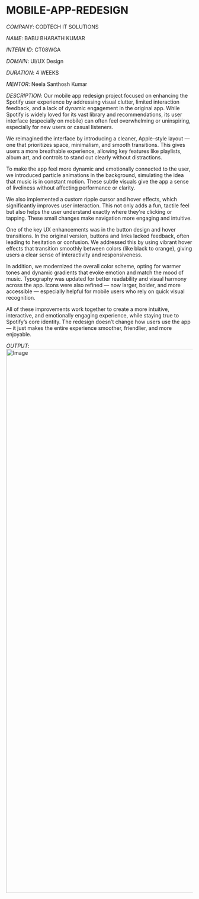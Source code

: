 # MOBILE-APP-REDESIGN

*COMPANY*:  CODTECH IT SOLUTIONS


*NAME*:  BABU BHARATH KUMAR


*INTERN ID*:  CT08WGA


*DOMAIN*:  UI/UX Design


*DURATION*:  4 WEEKS


*MENTOR*:  Neela Santhosh Kumar


*DESCRIPTION*: Our mobile app redesign project focused on enhancing the Spotify user experience by addressing visual clutter, limited interaction feedback, and a lack of dynamic engagement in the original app. While Spotify is widely loved for its vast library and recommendations, its user interface (especially on mobile) can often feel overwhelming or uninspiring, especially for new users or casual listeners.

We reimagined the interface by introducing a cleaner, Apple-style layout — one that prioritizes space, minimalism, and smooth transitions. This gives users a more breathable experience, allowing key features like playlists, album art, and controls to stand out clearly without distractions.

To make the app feel more dynamic and emotionally connected to the user, we introduced particle animations in the background, simulating the idea that music is in constant motion. These subtle visuals give the app a sense of liveliness without affecting performance or clarity.

We also implemented a custom ripple cursor and hover effects, which significantly improves user interaction. This not only adds a fun, tactile feel but also helps the user understand exactly where they're clicking or tapping. These small changes make navigation more engaging and intuitive.

One of the key UX enhancements was in the button design and hover transitions. In the original version, buttons and links lacked feedback, often leading to hesitation or confusion. We addressed this by using vibrant hover effects that transition smoothly between colors (like black to orange), giving users a clear sense of interactivity and responsiveness.

In addition, we modernized the overall color scheme, opting for warmer tones and dynamic gradients that evoke emotion and match the mood of music. Typography was updated for better readability and visual harmony across the app. Icons were also refined — now larger, bolder, and more accessible — especially helpful for mobile users who rely on quick visual recognition.

All of these improvements work together to create a more intuitive, interactive, and emotionally engaging experience, while staying true to Spotify’s core identity. The redesign doesn’t change how users use the app — it just makes the entire experience smoother, friendlier, and more enjoyable.


*OUTPUT*:  
                <img width="1470" alt="Image" src="https://github.com/user-attachments/assets/4c005712-f12c-4889-9bb0-810a944a536a" />
